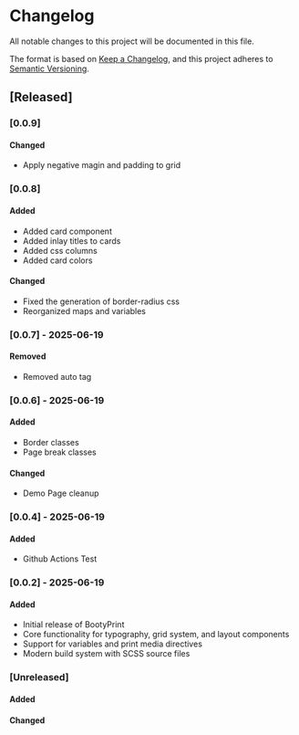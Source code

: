 # Changelog

All notable changes to this project will be documented in this file.

The format is based on [Keep a Changelog](https://keepachangelog.com/en/1.0.0/),
and this project adheres to [Semantic Versioning](https://semver.org/spec/v2.0.0.html).

## [Released]

### [0.0.9]

#### Changed
- Apply negative magin and padding to grid

### [0.0.8]

#### Added
- Added card component
- Added inlay titles to cards
- Added css columns
- Added card colors

#### Changed
- Fixed the generation of border-radius css
- Reorganized maps and variables


### [0.0.7] - 2025-06-19

#### Removed
- Removed auto tag


### [0.0.6] - 2025-06-19

#### Added
- Border classes
- Page break classes

#### Changed
- Demo Page cleanup


### [0.0.4] - 2025-06-19

#### Added
- Github Actions Test


### [0.0.2] - 2025-06-19

#### Added
- Initial release of BootyPrint
- Core functionality for typography, grid system, and layout components
- Support for variables and print media directives
- Modern build system with SCSS source files


### [Unreleased]

#### Added

#### Changed
